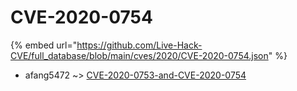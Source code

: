 # CVE-2020-0754
{% embed url="https://github.com/Live-Hack-CVE/full_database/blob/main/cves/2020/CVE-2020-0754.json" %}

* afang5472 ~> [CVE-2020-0753-and-CVE-2020-0754](https://www.alice-snow.ru/2020/database/cve-2020-0754/cve-2020-0753-and-cve-2020-0754-afang5472)